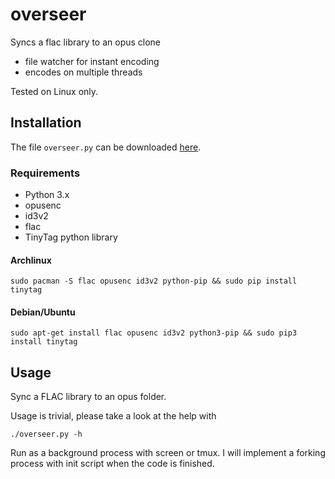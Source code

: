 # overseer

Syncs a flac library to an opus clone
* file watcher for instant encoding
* encodes on multiple threads

Tested on Linux only.

## Installation
The file `overseer.py` can be downloaded [here](https://github.com/jdupl/overseer/blob/master/overseer.py).

### Requirements

* Python 3.x
* opusenc
* id3v2
* flac
* TinyTag python library

#### Archlinux

`sudo pacman -S flac opusenc id3v2 python-pip && sudo pip install tinytag`

#### Debian/Ubuntu

`sudo apt-get install flac opusenc id3v2 python3-pip && sudo pip3 install tinytag`

## Usage

Sync a FLAC library to an opus folder.

Usage is trivial, please take a look at the help with

`./overseer.py -h`

Run as a background process with screen or tmux. I will implement a forking process with init script when the code is finished.
